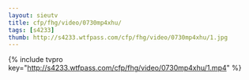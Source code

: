 ```yaml
--- 
layout: sieutv
title: cfp/fhg/video/0730mp4xhu/
tags: [s4233]
thumb: http://s4233.wtfpass.com/cfp/fhg/video/0730mp4xhu/1.jpg
---
```

{% include tvpro key="http://s4233.wtfpass.com/cfp/fhg/video/0730mp4xhu/1.mp4" %} 
